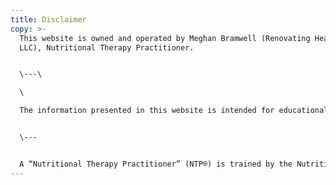 ```yaml
---
title: Disclaimer
copy: >-
  This website is owned and operated by Meghan Bramwell (Renovating Health,
  LLC), Nutritional Therapy Practitioner.


  \-﻿--\

  \

  The information presented in this website is intended for educational purposes only, and it hasn't been evaluated by the Food and Drug Administration. This information isn't intended to diagnose, treat, cure or prevent any condition or disease, nor is it medical advice. The information on this website does not replace the advice of a physician. One should always consult a qualified medical professional before engaging in any dietary and/or lifestyle change. It is the responsibility of the individual to consult with their physician prior to making any dietary or supplemental changes.


  \-﻿--


  A “Nutritional Therapy Practitioner” (NTP®) is trained by the Nutritional Therapy Association, Inc.® which grants a certificate of completion to students who have successfully met course requirements, including written and practical examinations. Note that a Nutritional Therapy Practitioner does not diagnose or treat disease, but instead makes nutritional recommendations for balancing the body and promoting optimal wellness. Nutritional Therapy Practitioners are approved by the Nutritional Therapy Association as a certifying organization, but are not licensed or certified by any state. Please check with your state for specific information on licensing requirements.
---
```

